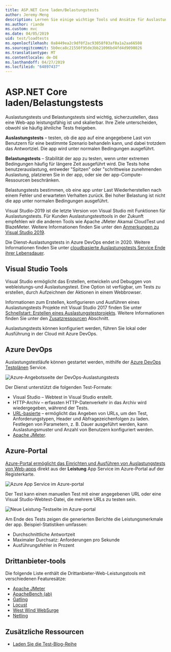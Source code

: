 ```yaml
---
title: ASP.NET Core laden/Belastungstests
author: Jeremy-Meng
description: Lernen Sie einige wichtige Tools und Ansätze für Auslastungstests und Belastungstests in ASP.NET Core-apps.
ms.author: riande
ms.custom: mvc
ms.date: 04/05/2019
uid: test/loadtests
ms.openlocfilehash: 0a8449ea2c9df0f2ac93058f03af0a1a2aa66508
ms.sourcegitcommit: 5b0eca8c21550f95de3bb21096bd4fd4d9098026
ms.translationtype: MT
ms.contentlocale: de-DE
ms.lasthandoff: 04/27/2019
ms.locfileid: "64897437"
---
```

# <a name="aspnet-core-loadstress-testing"></a>ASP.NET Core laden/Belastungstests

Auslastungstests und Belastungstests sind wichtig, sicherzustellen, dass eine Web-app leistungsfähig ist und skalierbar. Ihre Ziele unterscheiden, obwohl sie häufig ähnliche Tests freigeben.

**Auslastungstests** &ndash; testen, ob die app auf eine angegebene Last von Benutzern für eine bestimmte Szenario behandeln kann, und dabei trotzdem das Antwortziel. Die app wird unter normalen Bedingungen ausgeführt.

**Belastungstests** &ndash; Stabilität der app zu testen, wenn unter extremen Bedingungen häufig für längere Zeit ausgeführt wird. Die Tests hohe benutzerauslastung, entweder "Spitzen" oder "schrittweise zunehmenden Auslastung, platzieren Sie in der app, oder sie der app-Compute-Ressourcen beschränken.

Belastungstests bestimmen, ob eine app unter Last Wiederherstellen nach einem Fehler und erwarteten Verhalten zurück. Bei hoher Belastung ist nicht die app unter normalen Bedingungen ausgeführt.

Visual Studio-2019 ist die letzte Version von Visual Studio mit Funktionen für Auslastungstests. Für Kunden Auslastungstesttools in der Zukunft empfehlen wir die anderen Tools wie Apache JMeter Akamai CloudTest und BlazeMeter. Weitere Informationen finden Sie unter den [Anmerkungen zu Visual Studio 2019](/visualstudio/releases/2019/release-notes#test-tools).

Die Dienst-Auslastungstests in Azure DevOps endet in 2020. Weitere Informationen finden Sie unter [cloudbasierte Auslastungstests Service Ende ihrer Lebensdauer](https://devblogs.microsoft.com/devops/cloud-based-load-testing-service-eol/).

## <a name="visual-studio-tools"></a>Visual Studio Tools

Visual Studio ermöglicht das Erstellen, entwickeln und Debuggen von webleistungs-und Auslastungstest. Eine Option ist verfügbar, um Tests zu erstellen, durch Aufzeichnen der Aktionen in einem Webbrowser.

Informationen zum Erstellen, konfigurieren und Ausführen eines Auslastungstests Projekte mit Visual Studio 2017 finden Sie unter [Schnellstart: Erstellen eines Auslastungstestprojekts](/visualstudio/test/quickstart-create-a-load-test-project?view=vs-2017). Weitere Informationen finden Sie unter den [Zusatzressourcen](#additional-resources) Abschnitt.

Auslastungstests können konfiguriert werden, führen Sie lokal oder Ausführung in der Cloud mit Azure DevOps.

## <a name="azure-devops"></a>Azure DevOps

Auslastungstestläufe können gestartet werden, mithilfe der [Azure DevOps Testplänen](/azure/devops/test/load-test/index?view=vsts) Service.

![Azure-Angebotsseite der DevOps-Auslastungstests](./load-tests/_static/azure-devops-load-test.png)

Der Dienst unterstützt die folgenden Test-Formate:

* Visual Studio &ndash; Webtest in Visual Studio erstellt.
* HTTP-Archiv &ndash; erfassten HTTP-Datenverkehr in das Archiv wird wiedergegeben, während der Tests.
* [URL-basierte](/azure/devops/test/load-test/get-started-simple-cloud-load-test?view=vsts) &ndash; ermöglicht das Angeben von URLs, um den Test, Anforderungstypen, Header und Abfragezeichenfolgen zu laden. Festlegen von Parametern, z. B. Dauer ausgeführt werden, kann Auslastungsmuster und Anzahl von Benutzern konfiguriert werden.
* [Apache JMeter](https://jmeter.apache.org/).

## <a name="azure-portal"></a>Azure-Portal

[Azure-Portal ermöglicht das Einrichten und Ausführen von Auslastungstests von Web-apps](/azure/devops/test/load-test/app-service-web-app-performance-test?view=vsts) direkt aus der **Leistung** App Service im Azure-Portal auf der Registerkarte.

![Azure App Service im Azure-portal](./load-tests/_static/azure-appservice-perf-test.png)

Der Test kann einen manuellen Test mit einer angegebenen URL oder eine Visual Studio-Webtest-Datei, die mehrere URLs zu testen sein.

![Neue Leistung-Testseite im Azure-portal](./load-tests/_static/azure-appservice-perf-test-config.png)

Am Ende des Tests zeigen die generierten Berichte die Leistungsmerkmale der app. Beispiel-Statistiken umfassen:

* Durchschnittliche Antwortzeit
* Maximaler Durchsatz: Anforderungen pro Sekunde
* Ausführungsfehler in Prozent

## <a name="third-party-tools"></a>Drittanbieter-tools

Die folgende Liste enthält die Drittanbieter-Web-Leistungstools mit verschiedenen Featuresätze:

* [Apache JMeter](https://jmeter.apache.org/)
* [ApacheBench (ab)](https://httpd.apache.org/docs/2.4/programs/ab.html)
* [Gatling](https://gatling.io/)
* [Locust](https://locust.io/)
* [West Wind WebSurge](http://websurge.west-wind.com/)
* [Netling](https://github.com/hallatore/Netling)

## <a name="additional-resources"></a>Zusätzliche Ressourcen

* [Laden Sie die Test-Blog-Reihe](https://blogs.msdn.microsoft.com/charles_sterling/2015/06/01/load-test-series-part-i-creating-web-performance-tests-for-a-load-test/)
